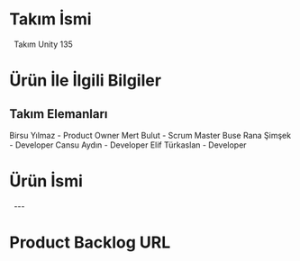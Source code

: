 <h1> Takım İsmi </h1>  &nbsp;
Takım Unity 135 &nbsp;

<h1> Ürün İle İlgili Bilgiler </h1>
<h2> Takım Elemanları </h2>
     Birsu Yılmaz	         - Product Owner 
	 Mert Bulut  	         - Scrum Master 
	 Buse Rana Şimşek	 - Developer 
	 Cansu Aydın     	 - Developer
	 Elif Türkaslan  	 - Developer
<h1> Ürün İsmi </h1> &nbsp;
---
<h1> Product Backlog URL </h1>  &nbsp;


